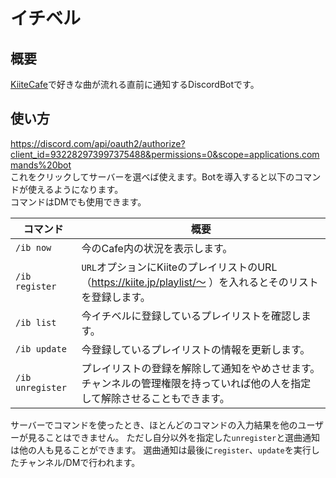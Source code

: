 # イチベル
## 概要
[KiiteCafe](https://cafe.kiite.jp)で好きな曲が流れる直前に通知するDiscordBotです。

## 使い方
https://discord.com/api/oauth2/authorize?client_id=932282973997375488&permissions=0&scope=applications.commands%20bot  
これをクリックしてサーバーを選べば使えます。Botを導入すると以下のコマンドが使えるようになります。  
コマンドはDMでも使用できます。

| コマンド         | 概要                                                                                                                         |
| ---------------- | ---------------------------------------------------------------------------------------------------------------------------- |
| `/ib now`        | 今のCafe内の状況を表示します。                                                                                               |
| `/ib register`   | `URL`オプションにKiiteのプレイリストのURL（https://kiite.jp/playlist/〜 ）を入れるとそのリストを登録します。                 |
| `/ib list`       | 今イチベルに登録しているプレイリストを確認します。                                                                           |
| `/ib update`     | 今登録しているプレイリストの情報を更新します。                                                                               |
| `/ib unregister` | プレイリストの登録を解除して通知をやめさせます。チャンネルの管理権限を持っていれば他の人を指定して解除させることもできます。 |

サーバーでコマンドを使ったとき、ほとんどのコマンドの入力結果を他のユーザーが見ることはできません。
ただし自分以外を指定した`unregister`と選曲通知は他の人も見ることができます。
選曲通知は最後に`register`、`update`を実行したチャンネル/DMで行われます。
